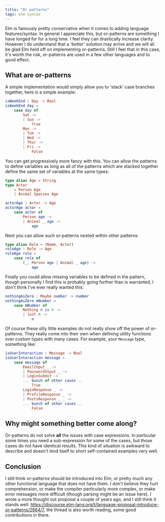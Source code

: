 ```yaml
---
title: "Or patterns"
tags: elm syntax 
---
```


Elm is famously pretty conservative when it comes to adding language features/syntax. In general I appreciate this, but or-patterns are something I have longed for for a long time. I feel they can drastically increase clarity. However I do understand that a *'better'* solution may arrive and we will all be glad Elm held off on implementing or-patterns. Still I feel that in this case, it's worth the risk, or-patterns are used in a few other languages and to good effect.

## What are or-patterns

A simple implementation would simply allow you to 'stack' case branches together, here is a simple example:

```elm
isWeekEnd : Day -> Bool
isWeekEnd day =
    case day of
        Sat ->
        | Sun ->
            True
        Mon ->
        | Tue ->
        | Wed ->
        | Thur ->
        | Fri ->
            False
```

You can get progressively more fancy with this. You can allow the patterns to define variables as long as all of the patterns which are stacked together define the same set of variables at the same types:

```elm
type alias Age = String
type Actor
    = Person Age
    | Animal Species Age

actorAge : Actor -> Age
actorAge actor =
    case actor of
        Person age ->
        | Animal _ age ->
            age
```

Next you can allow such or-patterns nested within other patterns:

```elm
type alias Role = (Name, Actor)
roleAge : Role -> Age
roleAge role =
    case role of
        (_, Person age | Animal _ age) ->
            age
```

Finally you could allow missing variables to be defined in the pattern, though personally I find this is probably going further than is warranted, I don't think I've ever really wanted this:

```elm
nothingAsZero : Maybe number -> number
nothingAsZero mNumber =
    case mNumber of
        Nothing n is 0 ->
        | Just n ->
            n

```

Of course these silly little examples do not really show off the power of or-patterns. They really come into their own when defining utility functions over custom types with many cases. For example, your `Message` type, something like:

```elm
isUserInteraction : Message -> Bool
isUserInteraction message =
    case message of
        EmailInput _ ->
        | PasswordInput _ ->
        | LoginSubmit ->
        ... bunch of other cases ..
            True
        LoginResponse _ ->
        | ProfileResponse _ ->
        | PostsResponse _ _ ->
        ... bunch of other cases ..
            False

```

## Why might something better come along?

Or-patterns do not solve **all** the issues with case expressions. In particular some times you need a sub-expression for some of the cases, but those cases do not have identical results. This kind of situation is awkward to describe and doesn't lend itself to short self-contained examples very well. 



## Conclusion

I still think or-patterns should be introduced into Elm, or pretty much any other functional language that does not have them. I don't believe they hurt comprehension, or make the compiler particularly more complex, or make error messages more difficult (though parsing might be an issue here).
I wrote a more thought out proposal a couple of years ago, and I still think it stands well: https://discourse.elm-lang.org/t/language-proposal-introduce-or-patterns/2664/7, the thread is also worth reading, some good contributions in there.
